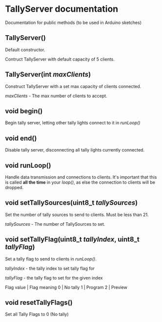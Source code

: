 # TallyServer documentation
Documentation for public methods (to be used in Arduino sketches)

## TallyServer()
Default constructor.

Contruct TallyServer with default capacity of 5 clients.

## TallyServer(int _maxClients_)
Construct TallyServer with a set max capacity of clients connected.

_maxClients_ - The max number of clients to accept.

## void begin()
Begin tally server, letting other tally lights connect to it in _runLoop()_

## void end()
Disable tally server, disconnecting all tally lights currently connected.

## void runLoop()
Handle data transmission and connections to clients.
It's important that this is called __all the time__ in your _loop()_, as else the connection to clients will be dropped.

## void setTallySources(uint8_t _tallySources_)
Set the number of tally sources to send to clients. Must be less than 21.

_tallySources_ - The number of TallySources to set.

## void setTallyFlag(uint8_t _tallyIndex_, uint8_t _tallyFlag_)
Set a tally flag to send to clients in _runLoop()_.

_tallyIndex_ - the tally index to set tally flag for

_tallyFlag_ - the tally flag to set for the given index

Flag value | Flag meaning
0 | No tally
1 | Program
2 | Preview

## void resetTallyFlags()
Set all Tally Flags to 0 (No tally)
